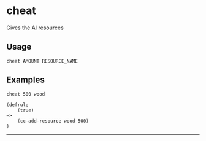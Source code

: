 # cheat
Gives the AI resources
## Usage
```
cheat AMOUNT RESOURCE_NAME
```
## Examples
```
cheat 500 wood
```
```
(defrule
    (true)
=>
    (cc-add-resource wood 500)
)

```
---

